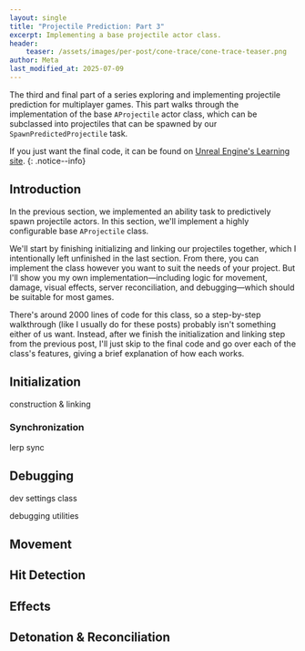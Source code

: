 ```yaml
---
layout: single
title: "Projectile Prediction: Part 3"
excerpt: Implementing a base projectile actor class.
header:
    teaser: /assets/images/per-post/cone-trace/cone-trace-teaser.png
author: Meta
last_modified_at: 2025-07-09
---
```


The third and final part of a series exploring and implementing projectile prediction for multiplayer games. This part walks through the implementation of the base `AProjectile` actor class, which can be subclassed into projectiles that can be spawned by our `SpawnPredictedProjectile` task.

If you just want the final code, it can be found on [Unreal Engine's Learning site](...).
{: .notice--info}

## Introduction

In the previous section, we implemented an ability task to predictively spawn projectile actors. In this section, we'll implement a highly configurable base `AProjectile` class.

We'll start by finishing initializing and linking our projectiles together, which I intentionally left unfinished in the last section. From there, you can implement the class however you want to suit the needs of your project. But I'll show you my own implementation—including logic for movement, damage, visual effects, server reconciliation, and debugging—which should be suitable for most games.

There's around 2000 lines of code for this class, so a step-by-step walkthrough (like I usually do for these posts) probably isn't something either of us want. Instead, after we finish the initialization and linking step from the previous post, I'll just skip to the final code and go over each of the class's features, giving a brief explanation of how each works.

## Initialization

construction & linking

### Synchronization

lerp sync

## Debugging

dev settings class

debugging utilities

## Movement

## Hit Detection

## Effects

## Detonation & Reconciliation